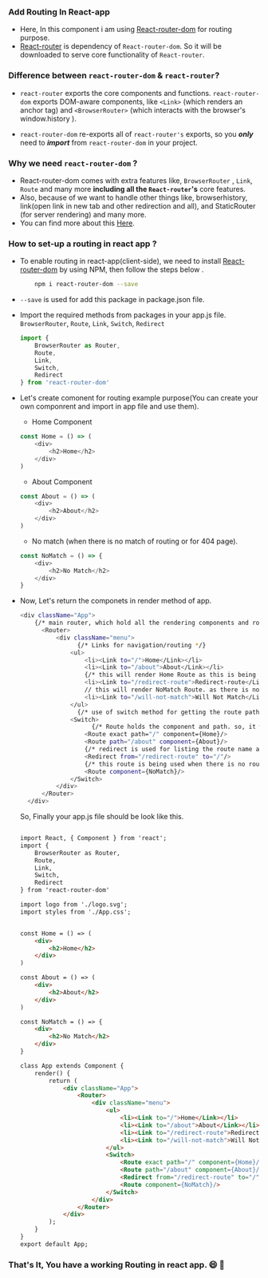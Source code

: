 ### Add Routing In React-app  

- Here, In this component i am using [React-router-dom](https://www.npmjs.com/package/react-router-dom) for routing purpose.
- [React-router](https://github.com/ReactTraining/react-router) is dependency of `React-router-dom`. So it will be downloaded to serve core functionality of `React-router`.

### Difference between `react-router-dom` & `react-router`?

 - `react-router` exports the core components and functions. `react-router-dom` exports DOM-aware components, like `<Link>` (which renders an anchor tag) and `<BrowserRouter>` (which interacts with the browser's window.history ).

 - `react-router-dom` re-exports all of `react-router's` exports, so you ***only*** need to ***import*** from `react-router-dom` in your project.

### Why we need `react-router-dom` ?
- React-router-dom comes with extra features like, `BrowserRouter` , `Link`, `Route` and many more **including all the `React-router`'s** core features.
- Also, because of we want to handle other things like, browserhistory, link(open link in new tab and other redirection and all), and  StaticRouter (for server rendering)  and many more.
- You can find more about this [Here](https://github.com/ReactTraining/react-router/issues/4648).

### How to set-up a routing in react app ?
- To enable routing in react-app(client-side), we need to install [React-router-dom](https://www.npmjs.com/package/react-router-dom) by using NPM, then follow the steps below .
    ```sh
        npm i react-router-dom --save
    ```
-  `--save` is used for add this package in package.json file.
-  Import the required methods from packages in your app.js file. ```BrowserRouter```, ```Route```, ```Link```,  ```Switch```,   ```Redirect```
    
    ```javascript
    import {
        BrowserRouter as Router,
        Route,
        Link,
        Switch,
        Redirect
    } from 'react-router-dom'
    ```

- Let's create comonent for routing example purpose(You can create your own componrent and import in app file and use them).

    - Home Component
    ```javascript 
    const Home = () => (
        <div>
            <h2>Home</h2>
        </div>
    )
    ```
    - About Component
    ```javascript
    const About = () => (
        <div>
            <h2>About</h2>
        </div>
    )
    ```
    - No match (when there is no match of routing or for 404 page).
    ```javascript
    const NoMatch = () => {
        <div>
            <h2>No Match</h2>
        </div>
    }
    ```
- Now, Let's return the componets in render method of app.
    ```sh
    <div className="App">
        {/* main router, which hold all the rendering components and routes */}
          <Router>
              <div className="menu">
                    {/* Links for navigation/routing */}
                  <ul>
                      <li><Link to="/">Home</Link></li>
                      <li><Link to="/about">About</Link></li>
                      {/* this will render Home Route as this is being redirect by router. */}
                      <li><Link to="/redirect-route">Redirect-route</Link></li>
                      // this will render NoMatch Route. as there is no /will-not-match in routes
                      <li><Link to="/will-not-match">Will Not Match</Link></li>
                  </ul>
                    {/* use of switch method for getting the route path and render the relative route.  */}
                  <Switch> 
                        {/* Route holds the component and path. so, it will render the relative component based on the route path he holds  */}
                      <Route exact path="/" component={Home}/>
                      <Route path="/about" component={About}/>
                      {/* redirect is used for listing the route name and based on that redirect to next route. */}
                      <Redirect from="/redirect-route" to="/"/>
                      {/* this route is being used when there is no route name matched in Route henace it will render NoMatch Component.  */}
                      <Route component={NoMatch}/>
                  </Switch>
              </div>
          </Router>
      </div>
    ```

    So, Finally your app.js file should be look like this.
    ```html

    import React, { Component } from 'react';
    import {
        BrowserRouter as Router,
        Route,
        Link,
        Switch,
        Redirect
    } from 'react-router-dom'

    import logo from './logo.svg';
    import styles from './App.css';


    const Home = () => (
        <div>
            <h2>Home</h2>
        </div>
    )

    const About = () => (
        <div>
            <h2>About</h2>
        </div>
    )

    const NoMatch = () => {
        <div>
            <h2>No Match</h2>
        </div>
    }

    class App extends Component {
        render() {
            return (
                <div className="App">
                    <Router>
                        <div className="menu">
                            <ul>
                                <li><Link to="/">Home</Link></li>
                                <li><Link to="/about">About</Link></li>
                                <li><Link to="/redirect-route">Redirect-route</Link></li>
                                <li><Link to="/will-not-match">Will Not Match</Link></li>
                            </ul>
                            <Switch> 
                                <Route exact path="/" component={Home}/>
                                <Route path="/about" component={About}/>
                                <Redirect from="/redirect-route" to="/" />
                                <Route component={NoMatch}/>
                            </Switch>
                        </div>
                    </Router>
                </div>
            );
        }
    }
    export default App;
    ```
### That's It, You have a working Routing in react app. 😄 🎉